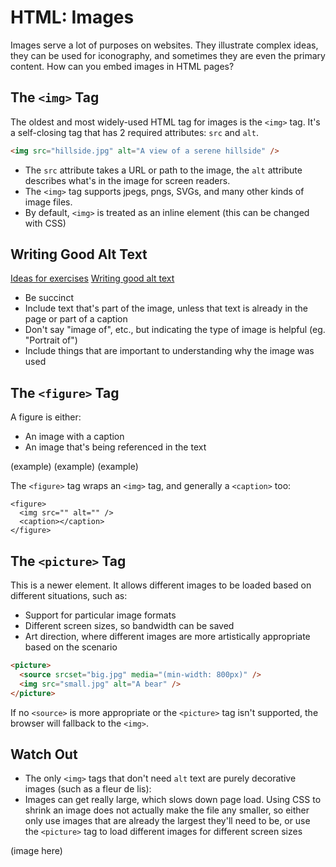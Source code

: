 # HTML: Images

Images serve a lot of purposes on websites. They illustrate complex ideas, they can be used for iconography, and sometimes they are even the primary content. How can you embed images in HTML pages?

## The `<img>` Tag

The oldest and most widely-used HTML tag for images is the `<img>` tag. It's a self-closing tag that has 2 required attributes: `src` and `alt`.

```html
<img src="hillside.jpg" alt="A view of a serene hillside" />
```

* The `src` attribute takes a URL or path to the image, the `alt` attribute describes what's in the image for screen readers.
* The `<img>` tag supports jpegs, pngs, SVGs, and many other kinds of image files.
* By default, `<img>` is treated as an inline element (this can be changed with CSS)

## Writing Good Alt Text

[Ideas for exercises](https://supercooldesign.co.uk/blog/how-to-write-good-alt-text)
[Writing good alt text](https://twitter.com/whykristenburns/status/1391108176695726085)

* Be succinct
* Include text that's part of the image, unless that text is already in the page or part of a caption
* Don't say "image of", etc., but indicating the type of image is helpful (eg. "Portrait of")
* Include things that are important to understanding why the image was used

## The `<figure>` Tag

A figure is either:

* An image with a caption
* An image that's being referenced in the text

(example)
(example)
(example)

The `<figure>` tag wraps an `<img>` tag, and generally a `<caption>` too:

```
<figure>
  <img src="" alt="" />
  <caption></caption>
</figure>
```

## The `<picture>` Tag

This is a newer element. It allows different images to be loaded based on different situations, such as:

* Support for particular image formats
* Different screen sizes, so bandwidth can be saved
* Art direction, where different images are more artistically appropriate based on the scenario

```html
<picture>
  <source srcset="big.jpg" media="(min-width: 800px)" />
  <img src="small.jpg" alt="A bear" />
</picture>
```

If no `<source>` is more appropriate or the `<picture>` tag isn't supported, the browser will fallback to the `<img>`.

## Watch Out

* The only `<img>` tags that don't need `alt` text are purely decorative images (such as a fleur de lis):
* Images can get really large, which slows down page load. Using CSS to shrink an image does not actually make the file any smaller, so either only use images that are already the largest they'll need to be, or use the `<picture>` tag to load different images for different screen sizes

(image here)
